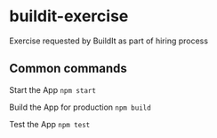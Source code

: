 # buildit-exercise
Exercise requested by BuildIt as part of hiring process

## Common commands

Start the App
```npm start```

Build the App for production
```npm build```

Test the App
```npm test```